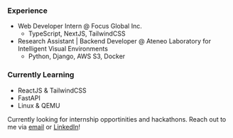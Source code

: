 ### Experience
- Web Developer Intern @ Focus Global Inc.
  - TypeScript, NextJS, TailwindCSS
- Research Assistant | Backend Developer @ Ateneo Laboratory for Intelligent Visual Environments
  - Python, Django, AWS S3, Docker

### Currently Learning
- ReactJS & TailwindCSS
- FastAPI
- Linux & QEMU

Currently looking for internship opportinities and hackathons. Reach out to me via [email](mailto:maxcacacho@gmail.com) or [LinkedIn](https://www.linkedin.com/in/maxcacacho/)!
<!--
**jeanmaxcacacho/jeanmaxcacacho** is a ✨ _special_ ✨ repository because its `README.md` (this file) appears on your GitHub profile.

Here are some ideas to get you started:

- 🔭 I’m currently working on ...
- 🌱 I’m currently learning ...
- 👯 I’m looking to collaborate on ...
- 🤔 I’m looking for help with ...
- 💬 Ask me about ...
- 📫 How to reach me: ...
- 😄 Pronouns: ...
- ⚡ Fun fact: ...
-->
